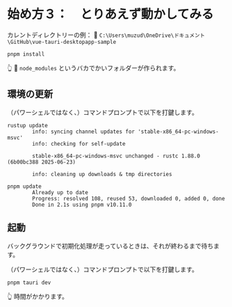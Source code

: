 # 始め方３：　とりあえず動かしてみる

カレントディレクトリーの例： 📁 `C:\Users\muzud\OneDrive\ドキュメント\GitHub\vue-tauri-desktopapp-sample`  

```shell
pnpm install
```

👆 📁 `node_modules` というバカでかいフォルダーが作られます。  

## 環境の更新

（パワーシェルではなく、）コマンドプロンプトで以下を打鍵します。  

```shell
rustup update
        info: syncing channel updates for 'stable-x86_64-pc-windows-msvc'
        info: checking for self-update

        stable-x86_64-pc-windows-msvc unchanged - rustc 1.88.0 (6b00bc388 2025-06-23)

        info: cleaning up downloads & tmp directories
```

```shell
pnpm update
        Already up to date
        Progress: resolved 108, reused 53, downloaded 0, added 0, done
        Done in 2.1s using pnpm v10.11.0
```

## 起動

バックグラウンドで初期化処理が走っているときは、それが終わるまで待ちます。  

（パワーシェルではなく、）コマンドプロンプトで以下を打鍵します。  

```shell
pnpm tauri dev
```

👆 時間がかかります。  
